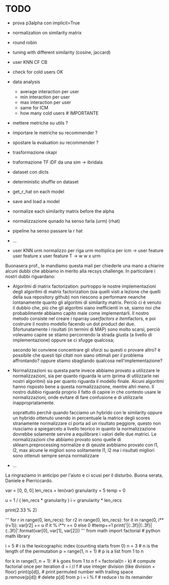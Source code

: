 # TODO

- prova p3alpha con implicit=True






- normalization on similarity matrix
- round robin
- tuning with different similarity (cosine, jaccard)
- user KNN CF CB

- check for cold users OK
- data analysis
    - average interaction per user
    - min interaction per user
    - max interaction per user
    - same for ICM
    - how many cold users # IMPORTANTE

- mettere metriche su utils ?
- importare le metriche su recommender ?
- spostare la evaluation su recommender ?

- trasformazione okapi
- traformazione TF iDF da una sim -> ibridala 


- dataset con dicts
- deterministic shuffle on dataset
- get_r_hat on each model
- save and load a model
- normalize each similarity matrix before the alpha 



- normalizzazione qunado ha senso farla (urm) (rhat)
- pipeline ha senso passare la r hat
- ...


- user KNN
urm normalizzo per riga
urm moltiplica per icm -> user feature
user feature x user feature T -> w
w x urm


Buonasera prof.,
le mandiamo questa mail per chiederle una mano a chiarire alcuni dubbi che abbiamo in merito alla recsys challenge.
In particolare i nostri dubbi riguardano:
- Algoritmi di matrix factorization:
    purtroppo le nostre implementazioni degli algoritmi di matrix factorization (sia quelli visti a lezione che quelli della sua repository github) non riescono a
    performare neanche lontanamente quanto gli algoritmi di similarity matrix. Perciò ci è venuto il dubbio che, più che gli algoritmi siano inefficienti in sè,
    siamo noi che probabilmente abbiamo capito male come implementarli.
    Il nostro metodo consiste nel creare i nparray user*factors e item*factors, e poi costruire il nostro modello facendo un dot product dei due.
    Sfortunatamente i risultati (in termini di MAP) sono molto scarsi, perciò volevamo capire se stiamo percorrendo la strada giusta (a livello di implementazione)
    oppure se ci sfugge qualcosa;

    secondo lei conviene concentrare gli sforzi su questi o provare altro? è possibile che questi tipi citati non siano ottimali per il problema affrontando? oppure stiamo sbagliando qualcosa nell'implementazione?
    
- Normalizzazioni
    su questa parte invece abbiamo provato a utilizzare le normalizzazioni, sia per quanto riguarda le urm (prima di utilizzarle nei nostri algoritmi) sia per 
    quanto riguarda il modello finale. Alcuni algoritmi hanno risposto bene a questa normalizzazione, mentre altri meno. Il nostro dubbio riguarda proprio il fatto
    di capire in che contesto usare le normalizzazioni, onde evitare di fare confusione e di utilizzarle inappropriatamente.

    soprattutto perchè quando facciamo un hybrido con le similarity oppure un hybrido ottenuto unendo in percentuale la matrice degli scores stranamente normalizzare ci porta ad un risultato peggiore, questo non riusciamo a spiegarcelo a livello teorico in quanto la normalizzazione dovrebbe solamente servire a equilibrare i valori delle due matrici. Le normalizzazioni che abbiamo provato sono quelle di sklearn.preprocessing normalize e di qeuste avbbiamo provato con l1, l2, max alcune le migliori sono solitamente l1, l2 ma i risultati migliori sono ottenuti sempre senza normalizzare

    
    
- ...

La ringraziamo in anticipo per l'aiuto e ci scusi per il disturbo.
Buona serata,
Daniele e Pierriccardo.


var = [0, 0, 0]
len_recs = len(var)
granularity = 5
temp = 0

u = 1 / ( len_recs * granularity ) 
i = granularity * len_recs

print(2.33 % 2)

'''
for r in range(0, len_recs):
    for r2 in range(0, len_recs):
        for it in range(0, i**(r+1)):
            var[r2] += u if it % i**r == 0 else 0
            #temp+=1
            print('|{:.3f}|{:.3f}|{:.3f}|'.format(var[0], var[1], var[2]))
'''
from math import factorial # python math library

i = 5               # i is the lexicographic index (counting starts from 0)
n = 3               # n is the length of the permutation
p = range(1, n + 1) # p is a list from 1 to n

for k in range(1, n + 1): # k goes from 1 to n
    f = factorial(n - k)  # compute factorial once per iteration
    d = i // f            # use integer division (like division + floor)
    print(p[d]),          # print permuted number with trailing space
    p.remove(p[d])        # delete p[d] from p
    i = i % f             # reduce i to its remainder
        
  

    
